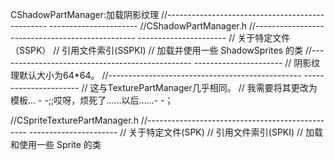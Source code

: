 CShadowPartManager:加载阴影纹理
//------------------------------------------------ ----------------------
//CShadowPartManager.h
//------------------------------------------------ ----------------------
// 关于特定文件（SSPK）
// 引用文件索引(SSPKI)
// 加载并使用一些 ShadowSprites 的类
//------------------------------------------------ ----------------------
// 阴影纹理默认大小为64*64。
//------------------------------------------------ ----------------------
// 这与TexturePartManager几乎相同。
// 我需要将其更改为模板... - -;;哎呀，烦死了……以后……- -；




//CSpriteTexturePartManager.h
//------------------------------------------------ ----------------------
// 关于特定文件(SPK)
// 引用文件索引(SPKI)
// 加载和使用一些 Sprite 的类